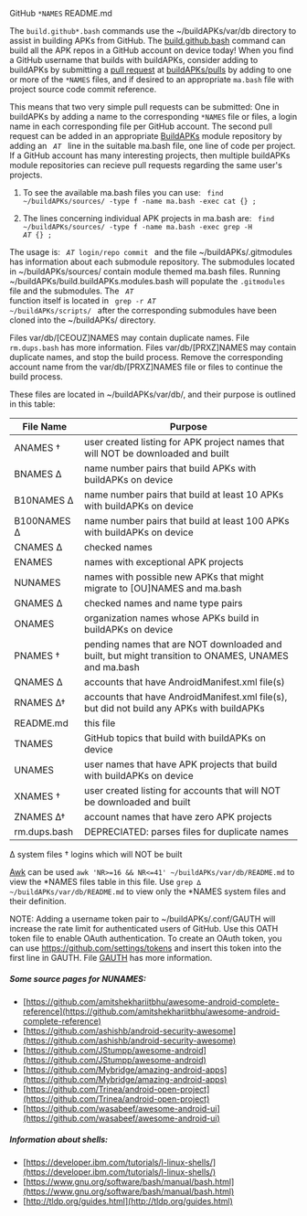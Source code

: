 GitHub ` *NAMES ` README.md

The ` build.github*.bash ` commands use the ~/buildAPKs/var/db directory to assist in building APKs from GitHub.  The [build.github.bash](https://raw.githubusercontent.com/BuildAPKs/buildAPKs/master/scripts/bash/build/build.github.bash) command can build all the APK repos in a GitHub account on device today!  When you find a GitHub username that builds with buildAPKs, consider adding to buildAPKs by submitting a [pull request](https://help.github.com/en/github/collaborating-with-issues-and-pull-requests/creating-a-pull-request) at [buildAPKs/pulls](https://github.com/BuildAPKs/buildAPKs/pulls) by adding to one or more of the ` *NAMES ` files, and if desired to an appropriate ` ma.bash ` file with project source code commit reference. 

This means that two very simple pull requests can be submitted:  One in buildAPKs by adding a name to the corresponding ` *NAMES ` file or files, a login name in each corresponding file per GitHub account.  The second pull request can be added in an appropriate [BuildAPKs](https://github.com/BuildAPKs) module repository by adding an <code> _AT_ </code> line in the suitable ma.bash file, one line of code per project.  If a GitHub account has many interesting projects, then multiple buildAPKs module repositories can recieve pull requests regarding the same user's projects.    

1) To see the available ma.bash files you can use: 
<code> find ~/buildAPKs/sources/ -type f -name ma.bash -exec cat {} \; </code>

2) The lines concerning individual APK projects in ma.bash are: 
<code> find ~/buildAPKs/sources/ -type f -name ma.bash -exec grep -H _AT_ {} \; </code>

The usage is: <code> _AT_ login/repo commit </code> and the file ~/buildAPKs/.gitmodules has information about each submodule repository.  The submodules located in ~/buildAPKs/sources/ contain module themed ma.bash files.  Running ~/buildAPKs/build.buildAPKs.modules.bash will populate the ` .gitmodules ` file and the submodules.  The <code> _AT_ </code> function itself is located in <code> grep -r _AT_ ~/buildAPKs/scripts/ </code> after the corresponding submodules have been cloned into the ~/buildAPKs/ directory.

Files var/db/[CEOUZ]NAMES may contain duplicate names.  File ` rm.dups.bash ` has more information.  Files var/db/[PRXZ]NAMES may contain duplicate names, and stop the build process.  Remove the corresponding account name from the var/db/[PRXZ]NAMES file or files to continue the build process.

These files are located in ~/buildAPKs/var/db/, and their purpose is outlined in this table:

| File Name   | Purpose   |
| ----------- | --------- |
| ANAMES †    | user created listing for APK project names that will NOT be downloaded and built |
| BNAMES ∆    | name number pairs that build APKs with buildAPKs on device |
| B10NAMES ∆  | name number pairs that build at least 10 APKs with buildAPKs on device |
| B100NAMES ∆ | name number pairs that build at least 100 APKs with buildAPKs on device |
| CNAMES ∆    | checked names |
| ENAMES      | names with exceptional APK projects |
| NUNAMES     | names with possible new APKs that might migrate to [OU]NAMES and ma.bash |
| GNAMES ∆    | checked names and name type pairs |
| ONAMES      | organization names whose APKs build in buildAPKs on device |
| PNAMES †    | pending names that are NOT downloaded and built, but might transition to ONAMES, UNAMES and ma.bash |
| QNAMES ∆    | accounts that have AndroidManifest.xml file(s) |
| RNAMES ∆†   | accounts that have AndroidManifest.xml file(s), but did not build any APKs with buildAPKs |
| README.md   | this file |
| TNAMES      | GitHub topics that build with buildAPKs on device |
| UNAMES      | user names that have APK projects that build with buildAPKs on device |
| XNAMES †    | user created listing for accounts that will NOT be downloaded and built |
| ZNAMES ∆†   | account names that have zero APK projects |
| rm.dups.bash | DEPRECIATED: parses files for duplicate names |

∆ system files
† logins which will NOT be built

[Awk](https://www.gnu.org/software/gawk/manual/) can be used ` awk 'NR>=16 && NR<=41' ~/buildAPKs/var/db/README.md ` to view the \*NAMES files table in this file.  Use ` grep ∆ ~/buildAPKs/var/db/README.md ` to view only the \*NAMES system files and their definition.

NOTE:  Adding a username token pair to ~/buildAPKs/.conf/GAUTH will increase the rate limit for authenticated users of GitHub.  Use this OATH token file to enable OAuth authentication.  To create an OAuth token, you can use https://github.com/settings/tokens and insert this token into the first line in GAUTH.  File [GAUTH](https://raw.githubusercontent.com/BuildAPKs/buildAPKs/master/.conf/GAUTH) has more information.  

##### Some source pages for NUNAMES:
   * [https://github.com/amitshekhariitbhu/awesome-android-complete-reference](https://github.com/amitshekhariitbhu/awesome-android-complete-reference)
   * [https://github.com/ashishb/android-security-awesome](https://github.com/ashishb/android-security-awesome)
   * [https://github.com/JStumpp/awesome-android](https://github.com/JStumpp/awesome-android)
   * [https://github.com/Mybridge/amazing-android-apps](https://github.com/Mybridge/amazing-android-apps)
   * [https://github.com/Trinea/android-open-project](https://github.com/Trinea/android-open-project)
   * [https://github.com/wasabeef/awesome-android-ui](https://github.com/wasabeef/awesome-android-ui)

##### Information about shells:
   * [https://developer.ibm.com/tutorials/l-linux-shells/](https://developer.ibm.com/tutorials/l-linux-shells/)
   * [https://www.gnu.org/software/bash/manual/bash.html](https://www.gnu.org/software/bash/manual/bash.html)
   * [http://tldp.org/guides.html](http://tldp.org/guides.html)
<!-- README.md EOF -->
